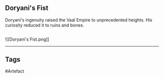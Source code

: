 ## Doryani's Fist
Doryani's ingenuity raised the Vaal Empire to unprecedented heights. His curiosity reduced it to ruins and bones.
## 
![[Doryani's Fist.png]]

---
## Tags
#Artefact